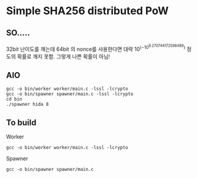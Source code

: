 # Simple SHA256 distributed PoW

## SO.....

32bit 난이도를 깨는데 64bit 의 nonce를 사용한다면 대략
$10^(-10^9.270744172598489)$ 정도의 확률로 깨지 못함.
그렇게 나쁜 확률이 아님! 

## AIO

```
gcc -o bin/worker worker/main.c -lssl -lcrypto
gcc -o bin/spawner spawner/main.c -lssl -lcrypto
cd bin
./spawner hida 8
```

## To build


Worker

```
gcc -o bin/worker worker/main.c -lssl -lcrypto
```

Spawner

```
gcc -o bin/spawner spawner/main.c
``` 